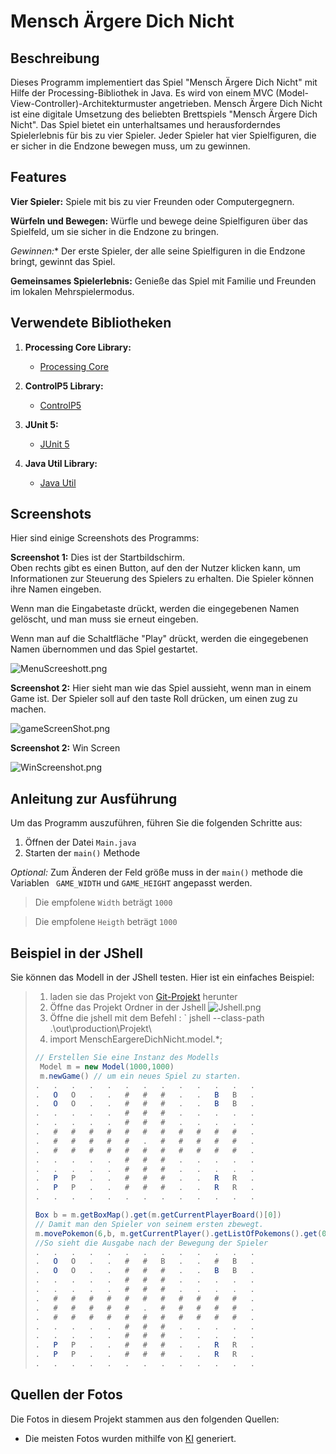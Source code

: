 # Mensch Ärgere Dich Nicht

## Beschreibung
Dieses Programm implementiert das Spiel "Mensch Ärgere Dich Nicht" mit Hilfe der Processing-Bibliothek in Java. Es wird von einem MVC (Model-View-Controller)-Architekturmuster angetrieben.
Mensch Ärgere Dich Nicht ist eine digitale Umsetzung des beliebten Brettspiels 
"Mensch Ärgere Dich Nicht". Das Spiel bietet ein unterhaltsames und herausforderndes Spielerlebnis für bis zu vier Spieler. Jeder Spieler hat vier Spielfiguren,
die er sicher in die Endzone bewegen muss, um zu gewinnen.

 ## Features 
**Vier Spieler:** Spiele mit bis zu vier Freunden oder Computergegnern.

**Würfeln und Bewegen:** Würfle und bewege deine Spielfiguren über das Spielfeld, um sie sicher in die Endzone zu bringen.

*Gewinnen:** Der erste Spieler, der alle seine Spielfiguren in die Endzone bringt, gewinnt das Spiel.

**Gemeinsames Spielerlebnis:** Genieße das Spiel mit Familie und Freunden im lokalen Mehrspielermodus.
## Verwendete Bibliotheken

1. **Processing Core Library:**
    - [Processing Core](https://processing.org/reference/core/)

2. **ControlP5 Library:**
   - [ControlP5](http://www.sojamo.de/libraries/controlP5/)

3. **JUnit 5:**
    - [JUnit 5](https://junit.org/junit5/)

4. **Java Util Library:**
   - [Java Util](https://docs.oracle.com/en/java/javase/17/docs/api/java.base/java/util/package-summary.html)

## Screenshots
Hier sind einige Screenshots des Programms:

**Screenshot 1:** Dies ist der Startbildschirm.  
Oben rechts gibt es einen Button, auf den der Nutzer klicken kann, um Informationen zur Steuerung des Spielers zu erhalten.
 Die Spieler können ihre Namen eingeben.

Wenn man die Eingabetaste drückt, werden die eingegebenen Namen gelöscht, und man muss sie erneut eingeben.
 

Wenn man auf die Schaltfläche "Play" drückt, werden die eingegebenen Namen übernommen und das Spiel gestartet. 

![MenuScreeshott.png](MenuScreeshott.png)

**Screenshot 2:** Hier sieht man wie das Spiel aussieht, wenn man in einem Game ist. 
Der Spieler soll auf den taste Roll drücken, um einen zug zu machen. 

![gameScreenShot.png](gameScreenShot.png)

**Screenshot 2:** Win Screen 

![WinScreenshot.png](WinScreenshot.png)

## Anleitung zur Ausführung

Um das Programm auszuführen, führen Sie die folgenden Schritte aus:

1. Öffnen der Datei `Main.java`
2. Starten der `main()` Methode

*Optional:* Zum Änderen der Feld größe muss in der `main()` methode
   die Variablen ` GAME_WIDTH` und ` GAME_HEIGHT ` angepasst werden.
>Die empfolene `Width`  beträgt `1000`

>Die empfolene `Heigth`  beträgt `1000`

## Beispiel in der JShell

Sie können das Modell in der JShell testen. Hier ist ein einfaches Beispiel:

> 1. laden sie das Projekt von [Git-Projekt](https://github.com/anasaji22/MenschEargerDichNicht) herunter
> 2. Öffne das Projekt Ordner in der Jshell
>  ![Jshell.png](Jshell.png)
> 2. Öffne die jshell mit dem Befehl : `
>    jshell --class-path .\out\production\Projekt\ 
> 3.  import MenschEargereDichNicht.model.*;
>```java
>// Erstellen Sie eine Instanz des Modells
>  Model m = new Model(1000,1000)
>  m.newGame() // um ein neues Spiel zu starten.
>.   .   .   .   .   .   .   .   .   .   .   .   .
>.   O   O   .   .   #   #   #   .   .   B   B   .
>.   O   O   .   .   #   #   #   .   .   B   B   .
>.   .   .   .   .   #   #   #   .   .   .   .   .
>.   .   .   .   .   #   #   #   .   .   .   .   .
>.   #   #   #   #   #   #   #   #   #   #   #   .
>.   #   #   #   #   #   .   #   #   #   #   #   .
>.   #   #   #   #   #   #   #   #   #   #   #   .
>.   .   .   .   .   #   #   #   .   .   .   .   .
>.   .   .   .   .   #   #   #   .   .   .   .   .
>.   P   P   .   .   #   #   #   .   .   R   R   .
>.   P   P   .   .   #   #   #   .   .   R   R   .
>.   .   .   .   .   .   .   .   .   .   .   .   .
>
> Box b = m.getBoxMap().get(m.getCurrentPlayerBoard()[0])
> // Damit man den Spieler von seinem ersten zbewegt.
> m.movePokemon(6,b, m.getCurrentPlayer().getListOfPokemons().get(0)) 
> //So sieht die Ausgabe nach der Bewegung der Spieler
>.   .   .   .   .   .   .   .   .   .   .   .   .  
>.   O   O   .   .   #   #   B   .   .   #   B   .
>.   O   O   .   .   #   #   #   .   .   B   B   .  
>.   .   .   .   .   #   #   #   .   .   .   .   .
>.   .   .   .   .   #   #   #   .   .   .   .   .
>.   #   #   #   #   #   #   #   #   #   #   #   .
>.   #   #   #   #   #   .   #   #   #   #   #   .
>.   #   #   #   #   #   #   #   #   #   #   #   .
>.   .   .   .   .   #   #   #   .   .   .   .   .
>.   .   .   .   .   #   #   #   .   .   .   .   .
>.   P   P   .   .   #   #   #   .   .   R   R   .
>.   P   P   .   .   #   #   #   .   .   R   R   .
>.   .   .   .   .   .   .   .   .   .   .   .   .
## Quellen der Fotos

Die Fotos in diesem Projekt stammen aus den folgenden Quellen:

- Die meisten Fotos wurden mithilfe von [KI](https://www.bing.com/chat) generiert.
